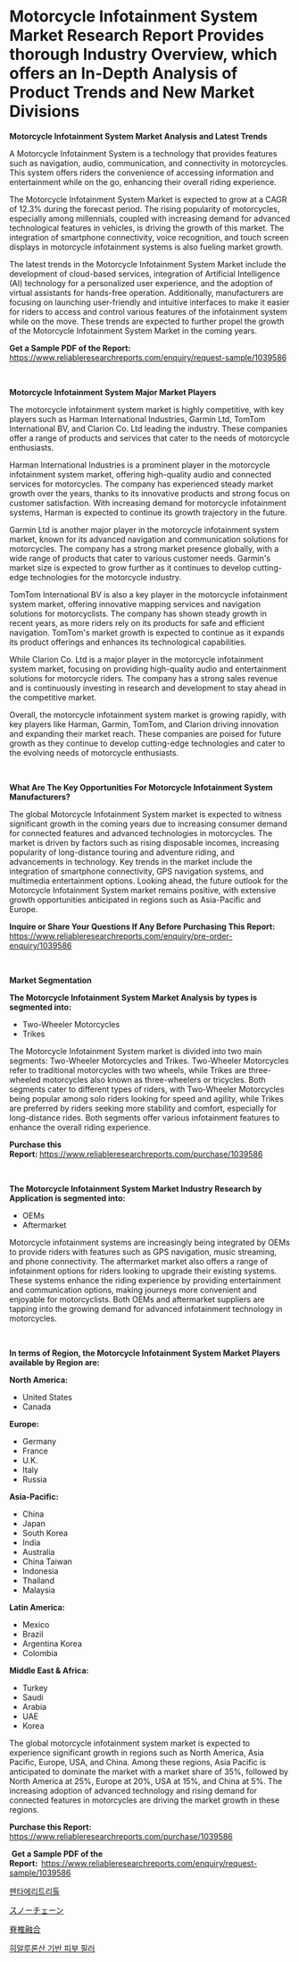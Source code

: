 <p><h1>Motorcycle Infotainment System Market Research Report Provides thorough Industry Overview, which offers an In-Depth Analysis of Product Trends and New Market Divisions</h1></p><p><strong>Motorcycle Infotainment System Market Analysis and Latest Trends</strong></p>
<p><p>A Motorcycle Infotainment System is a technology that provides features such as navigation, audio, communication, and connectivity in motorcycles. This system offers riders the convenience of accessing information and entertainment while on the go, enhancing their overall riding experience.</p><p>The Motorcycle Infotainment System Market is expected to grow at a CAGR of 12.3% during the forecast period. The rising popularity of motorcycles, especially among millennials, coupled with increasing demand for advanced technological features in vehicles, is driving the growth of this market. The integration of smartphone connectivity, voice recognition, and touch screen displays in motorcycle infotainment systems is also fueling market growth.</p><p>The latest trends in the Motorcycle Infotainment System Market include the development of cloud-based services, integration of Artificial Intelligence (AI) technology for a personalized user experience, and the adoption of virtual assistants for hands-free operation. Additionally, manufacturers are focusing on launching user-friendly and intuitive interfaces to make it easier for riders to access and control various features of the infotainment system while on the move. These trends are expected to further propel the growth of the Motorcycle Infotainment System Market in the coming years.</p></p>
<p><strong>Get a Sample PDF of the Report:&nbsp;</strong> <a href="https://www.reliableresearchreports.com/enquiry/request-sample/1039586">https://www.reliableresearchreports.com/enquiry/request-sample/1039586</a></p>
<p>&nbsp;</p>
<p><strong>Motorcycle Infotainment System Major Market Players</strong></p>
<p><p>The motorcycle infotainment system market is highly competitive, with key players such as Harman International Industries, Garmin Ltd, TomTom International BV, and Clarion Co. Ltd leading the industry. These companies offer a range of products and services that cater to the needs of motorcycle enthusiasts.</p><p>Harman International Industries is a prominent player in the motorcycle infotainment system market, offering high-quality audio and connected services for motorcycles. The company has experienced steady market growth over the years, thanks to its innovative products and strong focus on customer satisfaction. With increasing demand for motorcycle infotainment systems, Harman is expected to continue its growth trajectory in the future.</p><p>Garmin Ltd is another major player in the motorcycle infotainment system market, known for its advanced navigation and communication solutions for motorcycles. The company has a strong market presence globally, with a wide range of products that cater to various customer needs. Garmin's market size is expected to grow further as it continues to develop cutting-edge technologies for the motorcycle industry.</p><p>TomTom International BV is also a key player in the motorcycle infotainment system market, offering innovative mapping services and navigation solutions for motorcyclists. The company has shown steady growth in recent years, as more riders rely on its products for safe and efficient navigation. TomTom's market growth is expected to continue as it expands its product offerings and enhances its technological capabilities.</p><p>While Clarion Co. Ltd is a major player in the motorcycle infotainment system market, focusing on providing high-quality audio and entertainment solutions for motorcycle riders. The company has a strong sales revenue and is continuously investing in research and development to stay ahead in the competitive market.</p><p>Overall, the motorcycle infotainment system market is growing rapidly, with key players like Harman, Garmin, TomTom, and Clarion driving innovation and expanding their market reach. These companies are poised for future growth as they continue to develop cutting-edge technologies and cater to the evolving needs of motorcycle enthusiasts.</p></p>
<p>&nbsp;</p>
<p><strong>What Are The Key Opportunities For Motorcycle Infotainment System Manufacturers?</strong></p>
<p><p>The global Motorcycle Infotainment System market is expected to witness significant growth in the coming years due to increasing consumer demand for connected features and advanced technologies in motorcycles. The market is driven by factors such as rising disposable incomes, increasing popularity of long-distance touring and adventure riding, and advancements in technology. Key trends in the market include the integration of smartphone connectivity, GPS navigation systems, and multimedia entertainment options. Looking ahead, the future outlook for the Motorcycle Infotainment System market remains positive, with extensive growth opportunities anticipated in regions such as Asia-Pacific and Europe.</p></p>
<p><strong>Inquire or Share Your Questions If Any Before Purchasing This Report:</strong> <a href="https://www.reliableresearchreports.com/enquiry/pre-order-enquiry/1039586">https://www.reliableresearchreports.com/enquiry/pre-order-enquiry/1039586</a></p>
<p>&nbsp;</p>
<p><strong>Market Segmentation</strong></p>
<p><strong>The Motorcycle Infotainment System Market Analysis by types is segmented into:</strong></p>
<p><ul><li>Two-Wheeler Motorcycles</li><li>Trikes</li></ul></p>
<p><p>The Motorcycle Infotainment System market is divided into two main segments: Two-Wheeler Motorcycles and Trikes. Two-Wheeler Motorcycles refer to traditional motorcycles with two wheels, while Trikes are three-wheeled motorcycles also known as three-wheelers or tricycles. Both segments cater to different types of riders, with Two-Wheeler Motorcycles being popular among solo riders looking for speed and agility, while Trikes are preferred by riders seeking more stability and comfort, especially for long-distance rides. Both segments offer various infotainment features to enhance the overall riding experience.</p></p>
<p><strong>Purchase this Report:&nbsp;</strong><a href="https://www.reliableresearchreports.com/purchase/1039586">https://www.reliableresearchreports.com/purchase/1039586</a></p>
<p>&nbsp;</p>
<p><strong>The Motorcycle Infotainment System Market Industry Research by Application is segmented into:</strong></p>
<p><ul><li>OEMs</li><li>Aftermarket</li></ul></p>
<p><p>Motorcycle infotainment systems are increasingly being integrated by OEMs to provide riders with features such as GPS navigation, music streaming, and phone connectivity. The aftermarket market also offers a range of infotainment options for riders looking to upgrade their existing systems. These systems enhance the riding experience by providing entertainment and communication options, making journeys more convenient and enjoyable for motorcyclists. Both OEMs and aftermarket suppliers are tapping into the growing demand for advanced infotainment technology in motorcycles.</p></p>
<p>&nbsp;</p>
<p><strong>In terms of Region, the Motorcycle Infotainment System Market Players available by Region are:</strong></p>
<p>
    <p> <strong> North America: </strong>
        <ul>
            <li>United States</li>
            <li>Canada</li>
        </ul>
        </p> 
    <p> <strong> Europe: </strong>
        <ul>
            <li>Germany</li>
            <li>France</li>
            <li>U.K.</li>
            <li>Italy</li>
            <li>Russia</li>
        </ul>
        </p> 
    <p> <strong> Asia-Pacific: </strong>
        <ul>
            <li>China</li>
            <li>Japan</li>
            <li>South Korea</li>
            <li>India</li>
            <li>Australia</li>
            <li>China Taiwan</li>
            <li>Indonesia</li>
            <li>Thailand</li>
            <li>Malaysia</li>
        </ul>
        </p> 
    <p> <strong> Latin America: </strong>
        <ul>
            <li>Mexico</li>
            <li>Brazil</li>
            <li>Argentina Korea</li>
            <li>Colombia</li>
        </ul>
        </p> 
    <p> <strong> Middle East & Africa: </strong>
        <ul>
            <li>Turkey</li>
            <li>Saudi</li>
            <li>Arabia</li>
            <li>UAE</li>
            <li>Korea</li>
        </ul>
    </p>
    </p>
<p><p>The global motorcycle infotainment system market is expected to experience significant growth in regions such as North America, Asia Pacific, Europe, USA, and China. Among these regions, Asia Pacific is anticipated to dominate the market with a market share of 35%, followed by North America at 25%, Europe at 20%, USA at 15%, and China at 5%. The increasing adoption of advanced technology and rising demand for connected features in motorcycles are driving the market growth in these regions.</p></p>
<p><strong>Purchase this Report: </strong><a href="https://www.reliableresearchreports.com/purchase/1039586">https://www.reliableresearchreports.com/purchase/1039586</a></p>
<p>&nbsp;<strong>Get a Sample PDF of the Report:&nbsp;&nbsp;</strong><a href="https://www.reliableresearchreports.com/enquiry/request-sample/1039586">https://www.reliableresearchreports.com/enquiry/request-sample/1039586</a></p>
<p><strong></strong></p>
<p><p><a href="https://medium.com/@skyleitney456456/%ED%8E%9C%ED%83%80%EC%97%90%EB%A6%AC%EC%8A%A4%EB%A6%AC%ED%86%A8-%EC%8B%9C%EC%9E%A5-2031%EB%85%84%EA%B9%8C%EC%A7%80%EC%9D%98-%ED%8A%B8%EB%A0%8C%EB%93%9C-%EC%98%88%EC%B8%A1-%EB%B0%8F-%EA%B2%BD%EC%9F%81-%EB%B6%84%EC%84%9D-3b7b7b53f462">펜타에리트리톨</a></p><p><a href="https://medium.com/@aminavandervort2023/%E9%9B%AA%E3%83%81%E3%82%A7%E3%83%BC%E3%83%B3%E5%B8%82%E5%A0%B4%E3%81%AE%E5%88%86%E6%9E%90-%E3%82%B0%E3%83%AD%E3%83%BC%E3%83%90%E3%83%AB%E7%94%A3%E6%A5%AD%E3%81%AE%E5%B1%95%E6%9C%9B%E3%81%A8%E4%BA%88%E6%B8%AC-2024%E5%B9%B4%E3%81%8B%E3%82%892031%E5%B9%B4-fca8007fd50e">スノーチェーン</a></p><p><a href="https://medium.com/@aminavandervort2023/%E8%84%8A%E6%A4%8E%E5%9B%BA%E5%AE%9A%E5%B8%82%E5%A0%B4%E3%81%AE%E6%B4%9E%E5%AF%9F-%E5%B8%82%E5%A0%B4%E5%8B%95%E5%90%91-%E6%88%90%E9%95%B7-2024%E5%B9%B4%E3%81%8B%E3%82%892031%E5%B9%B4%E3%81%BE%E3%81%A7%E3%81%AE%E4%BA%88%E6%B8%AC-525f717845ce">脊椎融合</a></p><p><a href="https://medium.com/@skyleitney456456/%ED%9E%88%EC%95%8C%EB%A3%A8%EB%A1%A0%EC%82%B0-%EA%B8%B0%EB%B0%98-%EB%8D%94%EB%A9%80-%ED%95%84%EB%9F%AC-%EC%8B%9C%EC%9E%A5-%EC%A2%85%EB%A5%98-%EC%9D%91%EC%9A%A9-%EB%B0%8F-%EC%A7%80%EB%A6%AC%EC%A0%81%EC%9D%B8-%EB%A9%B4%EC%97%90%EC%84%9C%EC%9D%98-%ED%8F%AC%EA%B4%84%EC%A0%81%EC%9D%B8-%ED%8F%89%EA%B0%80-4403c5b47a98">히알루론산 기반 피부 필러</a></p></p>